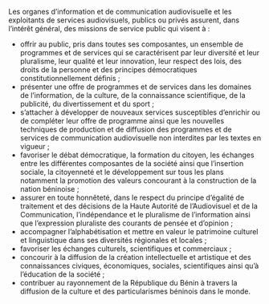 Les organes d’information et de communication audiovisuelle et les exploitants de services audiovisuels, publics ou privés assurent, dans l’intérêt général, des missions de service public qui visent à :
- offrir au public, pris dans toutes ses composantes, un ensemble de programmes et de services qui se caractérisent par leur diversité et leur pluralisme, leur qualité et leur innovation, leur respect des lois, des droits de la personne et des principes démocratiques constitutionnellement définis ;
- présenter une offre de programmes et de services dans les domaines de l’information, de la culture, de la connaissance scientifique, de la publicité, du divertissement et du sport ;
- s’attacher à développer de nouveaux services susceptibles d’enrichir ou de compléter leur offre de programme ainsi que les nouvelles techniques de production et de diffusion des programmes et de services de communication audiovisuelle non interdites par les textes en vigueur ;
- favoriser le débat démocratique, la formation du citoyen, les échanges entre les différentes composantes de la société ainsi que l’insertion sociale, la citoyenneté et le développement sur tous les plans notamment la promotion des valeurs concourant à la construction de la nation béninoise ;
- assurer en toute honnêteté, dans le respect du principe d’égalité de traitement et des décisions de la Haute Autorité de l’Audiovisuel et de la Communication, l’indépendance et le pluralisme de l’information ainsi que l’expression pluraliste des courants de pensée et d’opinion ;
- accompagner l’alphabétisation et mettre en valeur le patrimoine culturel et linguistique dans ses diversités régionales et locales ;
- favoriser les échanges culturels, scientifiques et commerciaux ;
- concourir à la diffusion de la création intellectuelle et artistique et des connaissances civiques, économiques, sociales, scientifiques ainsi qu’à l’éducation de la société ;
- contribuer au rayonnement de la République du Bénin à travers la diffusion de la culture et des particularismes béninois dans le monde.